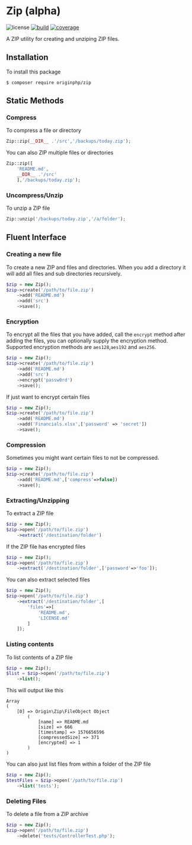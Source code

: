 # Zip (alpha)

![license](https://img.shields.io/badge/license-MIT-brightGreen.svg)
[![build](https://travis-ci.org/originphp/zip.svg?branch=master)](https://travis-ci.org/originphp/zip)
[![coverage](https://coveralls.io/repos/github/originphp/zip/badge.svg?branch=master)](https://coveralls.io/github/originphp/zip?branch=master)

A ZIP utility for creating and unziping ZIP files.

## Installation

To install this package

```linux
$ composer require originphp/zip
```

## Static Methods

### Compress

To compress a file or directory

```php
Zip::zip(__DIR__ .'/src','/backups/today.zip');
```

You can also ZIP multiple files or directories

```php
Zip::zip([
    'README.md',
    __DIR__ .'/src'
    ],'/backups/today.zip');
```

### Uncompress/Unzip

To unzip a ZIP file

```php
Zip::unzip('/backups/today.zip','/a/folder');
```

## Fluent Interface

### Creating a new file

To create a new ZIP and files and directories. When you add a directory it will add all files and sub directories recursively.

```php
$zip = new Zip();
$zip->create('/path/to/file.zip')
    ->add('README.md')
    ->add('src')
    ->save();
```

### Encryption

To encrypt all the files that you have added, call the `encrypt` method after adding the files, you can optionally supply the encryption method. Supported encryption methods are `aes128`,`aes192` and `aes256`.

```php
$zip = new Zip();
$zip->create('/path/to/file.zip')
    ->add('README.md')
    ->add('src')
    ->encrypt('passw0rd')
    ->save();
```

If just want to encrypt certain files

```php
$zip = new Zip();
$zip->create('/path/to/file.zip')
    ->add('README.md')
    ->add('Financials.xlsx',['password' => 'secret'])
    ->save();
```

### Compression

Sometimes you might want certain files to not be compressed.

```php
$zip = new Zip();
$zip->create('/path/to/file.zip')
    ->add('README.md',['compress'=>false])
    ->save();
```

### Extracting/Unzipping

To extract a ZIP file

```php
$zip = new Zip();
$zip->open('/path/to/file.zip')
    ->extract('/destination/folder')
```

If the ZIP file has encrypted files

```php
$zip = new Zip();
$zip->open('/path/to/file.zip')
    ->extract('/destination/folder',['password'=>'foo']);
```

You can also extract selected files

```php
$zip = new Zip();
$zip->open('/path/to/file.zip')
    ->extract('/destination/folder',[
        'files'=>[
            'README.md',
            'LICENSE.md'
        ]
    ]);
```

### Listing contents

To list contents of a ZIP file

```php
$zip = new Zip();
$list = $zip->open('/path/to/file.zip')
    ->list();
```

This will output like this

```
Array
(
    [0] => Origin\Zip\FileObject Object
        (
            [name] => README.md
            [size] => 666
            [timestamp] => 1576656596
            [compressedSize] => 371
            [encrypted] => 1
        )
)
```

You can also just list files from within a folder of the ZIP file

```php
$zip = new Zip();
$testFiles = $zip->open('/path/to/file.zip')
    ->list('tests');
```

### Deleting Files

To delete a file from a ZIP archive

```php
$zip = new Zip();
$zip->open('/path/to/file.zip')
    ->delete('tests/ControllerTest.php');
```